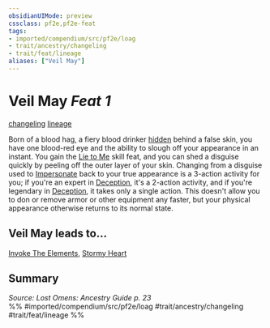 ```yaml
---
obsidianUIMode: preview
cssclass: pf2e,pf2e-feat
tags:
- imported/compendium/src/pf2e/loag
- trait/ancestry/changeling
- trait/feat/lineage
aliases: ["Veil May"]
---
```

# Veil May  *Feat 1*  
[changeling](changeling-b1.md)  [lineage](lineage-apg.md)  


Born of a blood hag, a fiery blood drinker [hidden](conditions.md#Hidden) behind a false skin, you have one blood-red eye and the ability to slough off your appearance in an instant. You gain the [Lie to Me](lie-to-me.md) skill feat, and you can shed a disguise quickly by peeling off the outer layer of your skin. Changing from a disguise used to [Impersonate](impersonate.md) back to your true appearance is a 3-action activity for you; if you're an expert in [Deception](../skills.md#Deception), it's a 2-action activity, and if you're legendary in [Deception](../skills.md#Deception), it takes only a single action. This doesn't allow you to don or remove armor or other equipment any faster, but your physical appearance otherwise returns to its normal state.

## Veil May leads to...

[Invoke The Elements](invoke-the-elements-loag.md), [Stormy Heart](stormy-heart-loag.md)

## Summary

*Source: Lost Omens: Ancestry Guide p. 23*  
%% #imported/compendium/src/pf2e/loag #trait/ancestry/changeling #trait/feat/lineage %%
